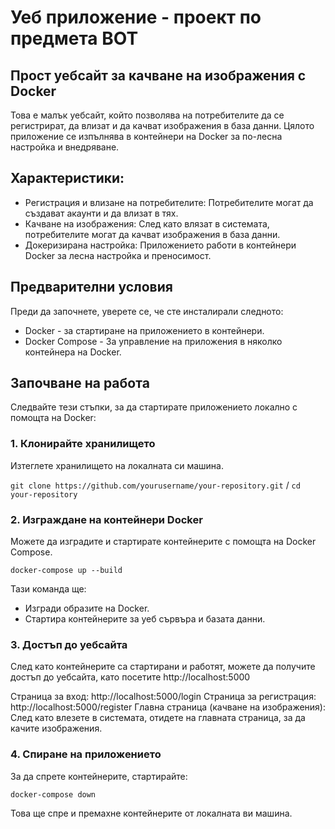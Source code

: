 # Уеб приложение - проект по предмета ВОТ

## Прост уебсайт за качване на изображения с Docker
Това е малък уебсайт, който позволява на потребителите да се регистрират, да влизат и да качват изображения в база данни. Цялото приложение се изпълнява в контейнери на Docker за по-лесна настройка и внедряване.

## Характеристики:
- Регистрация и влизане на потребителите: Потребителите могат да създават акаунти и да влизат в тях.
- Качване на изображения: След като влязат в системата, потребителите могат да качват изображения в база данни.
- Докеризирана настройка: Приложението работи в контейнери Docker за лесна настройка и преносимост.

## Предварителни условия
Преди да започнете, уверете се, че сте инсталирали следното:

- Docker - за стартиране на приложението в контейнери.
- Docker Compose - За управление на приложения в няколко контейнера на Docker.

## Започване на работа
Следвайте тези стъпки, за да стартирате приложението локално с помощта на Docker:

### 1. Клонирайте хранилището
Изтеглете хранилището на локалната си машина.

`git clone https://github.com/yourusername/your-repository.git` /
`cd your-repository`

### 2. Изграждане на контейнери Docker
Можете да изградите и стартирате контейнерите с помощта на Docker Compose.

`docker-compose up --build`

Тази команда ще:

- Изгради образите на Docker.
- Стартира контейнерите за уеб сървъра и базата данни.

### 3. Достъп до уебсайта
След като контейнерите са стартирани и работят, можете да получите достъп до уебсайта, като посетите http://localhost:5000 

Страница за вход: http://localhost:5000/login
Страница за регистрация: http://localhost:5000/register
Главна страница (качване на изображения): След като влезете в системата, отидете на главната страница, за да качите изображения.

### 4. Спиране на приложението
За да спрете контейнерите, стартирайте:

`docker-compose down`

Това ще спре и премахне контейнерите от локалната ви машина.
